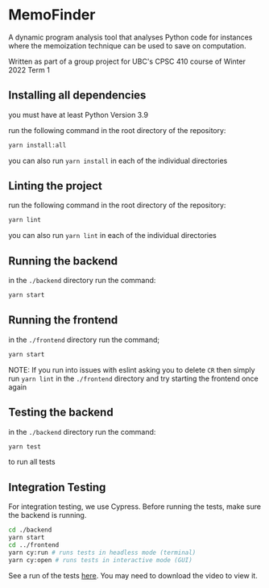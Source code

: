 # MemoFinder

<!-- [Wiki](https://github.students.cs.ubc.ca/CPSC410-2022W-T1/Project2Group2/wiki)

[Milestones](https://github.students.cs.ubc.ca/CPSC410-2022W-T1/Project2Group2/wiki/Milestones) -->

A dynamic program analysis tool that analyses Python code for instances where the memoization technique can be used to save on computation.

Written as part of a group project for UBC's CPSC 410 course of Winter 2022 Term 1

## Installing all dependencies

you must have at least Python Version 3.9

run the following command in the root directory of the repository:

```bash
yarn install:all
```

you can also run `yarn install` in each of the individual directories

## Linting the project

run the following command in the root directory of the repository:

```bash
yarn lint
```

you can also run `yarn lint` in each of the individual directories

## Running the backend

in the `./backend` directory run the command:

```bash
yarn start
```

## Running the frontend

in the `./frontend` directory run the command;

```bash
yarn start
```

NOTE: If you run into issues with eslint asking you to delete `CR` then simply run `yarn lint` in the `./frontend`
directory and try starting the frontend once again

## Testing the backend

in the `./backend` directory run the command:

```bash
yarn test
```

to run all tests

## Integration Testing

For integration testing, we use Cypress. Before running the tests, make sure the backend is running.

```bash
cd ./backend
yarn start
cd ../frontend
yarn cy:run # runs tests in headless mode (terminal)
yarn cy:open # runs tests in interactive mode (GUI)
```

See a run of the tests [here](./frontend/cypress/videos/app.cy.tsx.mp4). You may need to download the video to view it.
